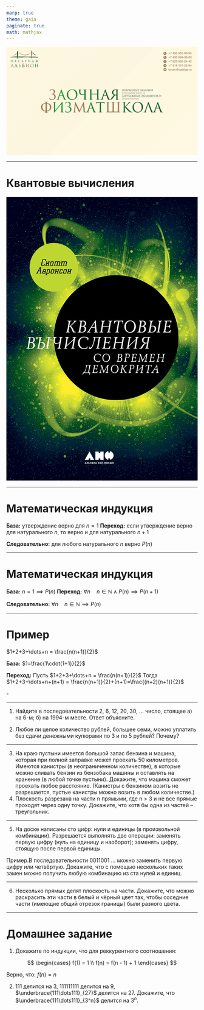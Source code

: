 ```yaml
---
marp: true
theme: gaia
paginate: true
math: mathjax
---
```

![bg fit](../../media/first_slide.png)

---
# Квантовые вычисления

![height:500](../../media/quantum_math.png)

---

# Математическая индукция

**База:** утверждение верно для $n=1$
**Переход:** если утверждение верно для натурального $n$, то верно и для натурального $n+1$

**Следовательно:** для любого натурального $n$ верно $P(n)$

---
# Математическая индукция

**База:** $n=1 \implies P(n)$
**Переход:** $\forall n \quad n\in\mathbb{N} \wedge P(n) \implies P(n+1)$

**Следовательно:** $\forall n \quad  n\in\mathbb{N} \implies P(n)$

---
# Пример

$1+2+3+\dots+n = \frac{n(n+1)}{2}$

**База:** $1=\frac{1\cdot(1+1)}{2}$

**Переход:**
Пусть $1+2+3+\dots+n = \frac{n(n+1)}{2}$
Тогда $1+2+3+\dots+n+(n+1) = \frac{n(n+1)}{2}+(n+1)=\frac{(n+2)(n+1)}{2}$

$\square$

---

1) Найдите в последовательности 2, 6, 12, 20, 30, … число, стоящее а) на 6-м; б) на 1994-м месте. Ответ объясните.

2) Любое ли целое количество рублей, большее семи, можно уплатить без сдачи денежными купюрами по 3 и по 5 рублей? Почему?

---

3) На краю пустыни имеется большой запас бензина и машина, которая при полной заправке может проехать 50 километров. Имеются канистры (в неограниченном количестве), в которые можно сливать бензин из бензобака машины и оставлять на хранение (в любой точке пустыни). Докажите, что машина сможет проехать любое расстояние. (Канистры с бензином возить не разрешается, пустые канистры можно возить в любом количестве.)
4) Плоскость разрезана на части n прямыми, где n > 3 и не все прямые проходят через одну точку. Докажите, что хотя бы одна из частей – треугольник.

---

5) На доске написаны сто цифр: нули и единицы (в произвольной комбинации). Разрешается выполнять две операции:
    заменять первую цифру (нуль на единицу и наоборот);
    заменять цифру, стоящую после первой единицы.

Пример.В последовательности 0011001 … можно заменить первую цифру или четвёртую.
Докажите, что с помощью нескольких таких замен можно получить любую комбинацию из ста нулей и единиц.

---

6) Несколько прямых делят плоскость на части. Докажите, что можно раскрасить эти части в белый и чёрный цвет так, чтобы соседние части (имеющие общий отрезок границы) были разного цвета. 


---
# Домашнее задание

1. Докажите по индукции, что для реккурентного соотношения:

$$
\begin{cases}
f(1) = 1 \\
f(n) = f(n - 1) + 1
\end{cases}
$$

Верно, что: $f(n) = n$

2. 111 делится на 3, 111111111 делится на 9, $\underbrace{111\dots111}_{27}$ делится на 27.
Докажите, что $\underbrace{111\dots111}_{3^n}$ делится на $3^n$.